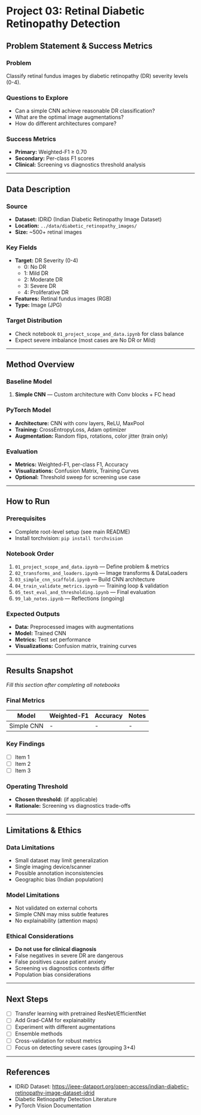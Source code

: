 # Project 03: Retinal Diabetic Retinopathy Detection

## Problem Statement & Success Metrics

### Problem
Classify retinal fundus images by diabetic retinopathy (DR) severity levels (0-4).

### Questions to Explore
- Can a simple CNN achieve reasonable DR classification?
- What are the optimal image augmentations?
- How do different architectures compare?

### Success Metrics
- **Primary:** Weighted-F1 ≥ 0.70
- **Secondary:** Per-class F1 scores
- **Clinical:** Screening vs diagnostics threshold analysis

---

## Data Description

### Source
- **Dataset:** IDRiD (Indian Diabetic Retinopathy Image Dataset)
- **Location:** `../data/diabetic_retinopathy_images/`
- **Size:** ~500+ retinal images

### Key Fields
- **Target:** DR Severity (0-4)
  - 0: No DR
  - 1: Mild DR
  - 2: Moderate DR
  - 3: Severe DR
  - 4: Proliferative DR
- **Features:** Retinal fundus images (RGB)
- **Type:** Image (JPG)

### Target Distribution
- Check notebook `01_project_scope_and_data.ipynb` for class balance
- Expect severe imbalance (most cases are No DR or Mild)

---

## Method Overview

### Baseline Model
1. **Simple CNN** — Custom architecture with Conv blocks + FC head

### PyTorch Model
- **Architecture:** CNN with conv layers, ReLU, MaxPool
- **Training:** CrossEntropyLoss, Adam optimizer
- **Augmentation:** Random flips, rotations, color jitter (train only)

### Evaluation
- **Metrics:** Weighted-F1, per-class F1, Accuracy
- **Visualizations:** Confusion Matrix, Training Curves
- **Optional:** Threshold sweep for screening use case

---

## How to Run

### Prerequisites
- Complete root-level setup (see main README)
- Install torchvision: `pip install torchvision`

### Notebook Order
1. `01_project_scope_and_data.ipynb` — Define problem & metrics
2. `02_transforms_and_loaders.ipynb` — Image transforms & DataLoaders
3. `03_simple_cnn_scaffold.ipynb` — Build CNN architecture
4. `04_train_validate_metrics.ipynb` — Training loop & validation
5. `05_test_eval_and_thresholding.ipynb` — Final evaluation
6. `99_lab_notes.ipynb` — Reflections (ongoing)

### Expected Outputs
- **Data:** Preprocessed images with augmentations
- **Model:** Trained CNN
- **Metrics:** Test set performance
- **Visualizations:** Confusion matrix, training curves

---

## Results Snapshot

*Fill this section after completing all notebooks*

### Final Metrics

| Model | Weighted-F1 | Accuracy | Notes |
|------|-------------|----------|-------|
| Simple CNN | - | - | - |

### Key Findings
- [ ] Item 1
- [ ] Item 2
- [ ] Item 3

### Operating Threshold
- **Chosen threshold:** (if applicable)
- **Rationale:** Screening vs diagnostics trade-offs

---

## Limitations & Ethics

### Data Limitations
- Small dataset may limit generalization
- Single imaging device/scanner
- Possible annotation inconsistencies
- Geographic bias (Indian population)

### Model Limitations
- Not validated on external cohorts
- Simple CNN may miss subtle features
- No explainability (attention maps)

### Ethical Considerations
- **Do not use for clinical diagnosis**
- False negatives in severe DR are dangerous
- False positives cause patient anxiety
- Screening vs diagnostics contexts differ
- Population bias considerations

---

## Next Steps

- [ ] Transfer learning with pretrained ResNet/EfficientNet
- [ ] Add Grad-CAM for explainability
- [ ] Experiment with different augmentations
- [ ] Ensemble methods
- [ ] Cross-validation for robust metrics
- [ ] Focus on detecting severe cases (grouping 3+4)

---

## References

- IDRiD Dataset: https://ieee-dataport.org/open-access/indian-diabetic-retinopathy-image-dataset-idrid
- Diabetic Retinopathy Detection Literature
- PyTorch Vision Documentation

